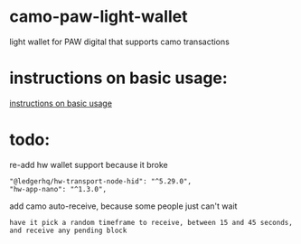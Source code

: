 # camo-paw-light-wallet

light wallet for PAW digital that supports camo transactions

# instructions on basic usage:

[instructions on basic usage](docs/basic-usage.md)

# todo:

re-add hw wallet support because it broke

    "@ledgerhq/hw-transport-node-hid": "^5.29.0",
    "hw-app-nano": "^1.3.0",

add camo auto-receive, because some people just can't wait

    have it pick a random timeframe to receive, between 15 and 45 seconds, and receive any pending block
